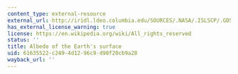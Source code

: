 ```yaml
---
content_type: external-resource
external_url: http://iridl.ldeo.columbia.edu/SOURCES/.NASA/.ISLSCP/.GDSLAM/.Near-Surface-ECMWF/.Time_Invariant/.albedo/figviewer.html?my.help=more+options&map.Y.units=degree_north&map.Y.plotlast=89.5N&map.url=windspeed_colors+X+Y+fig%3A+colors+thinnish+solid+coasts_gaz+%3Afig&map.domain=+%7B+%2Falbedo+0.0+0.8003+plotrange+X+91.25+521.25+plotrange+Y+-89.5+89.5+plotrange+%7D&map.domainparam=+%2Fplotaxislength+700+psdef+%2Fplotborder+72+psdef+%2FXOVY+null+psdef&map.zoom=Zoom&map.Y.plotfirst=89.5S&map.X.plotfirst=91.25E&map.X.units=degree_east&map.X.modulus=360&map.X.plotlast=521.25E&map.albedo.plotfirst=0.0&map.albedo.units=unitless&map.albedo.plotlast=0.8003&map.plotaxislength=700&map.plotborder=72&map.fnt=Helvetica&map.fntsze=16&map.XOVY=auto&map.color_smoothing=1&map.framelbl=framelabelstart&map.framelabeltext=&map.here.x=87&map.here.y=194
has_external_license_warning: true
license: https://en.wikipedia.org/wiki/All_rights_reserved
status: ''
title: Albedo of the Earth's surface
uid: 61635522-c249-4d12-96c9-d90f20cb9a28
wayback_url: ''
---
```

